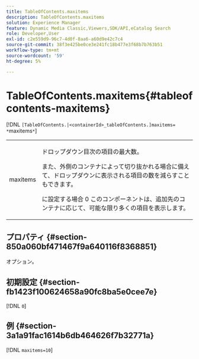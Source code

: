 ```yaml
---
title: TableOfContents.maxitems
description: TableOfContents.maxitems
solution: Experience Manager
feature: Dynamic Media Classic,Viewers,SDK/API,eCatalog Search
role: Developer,User
exl-id: c2e559d9-96c7-4d0f-8aa6-a60d9e42c7c4
source-git-commit: 38f3e425be0ce3e241fc18b477e3f68b7b763b51
workflow-type: tm+mt
source-wordcount: '59'
ht-degree: 5%

---
```


# TableOfContents.maxitems{#tableofcontents-maxitems}

[!DNL `[TableOfContents.|<containerId>_tableOfContents.]maxitems= *`maxitems`*`]

<table id="table_F9BC656721B04870AC628ACBC47E7200"> 
 <tbody> 
  <tr> 
   <td> <p> <span class="codeph"><span class="varname"> maxitems</span></span> </p> </td> 
   <td> <p>ドロップダウン目次の項目の最大数。 </p> <p>また、外側のコンテナによって切り抜かれる場合に備えて、ドロップダウンに表示される項目の数を減らすこともできます。 </p> <p>に設定する場合 <span class="codeph"> 0</span> このコンポーネントは、追加先のコンテナに応じて、可能な限り多くの項目を表示します。 </p> </td> 
  </tr> 
 </tbody> 
</table>

## プロパティ {#section-850a060bf471467f9a640116f8368851}

オプション。

## 初期設定 {#section-fb1423f100624658a90fc8ba5e0cee7e}

[!DNL `0`]

## 例 {#section-3a1a91fac1614b6db464626f7b32771a}

[!DNL `maxitems=10`]
